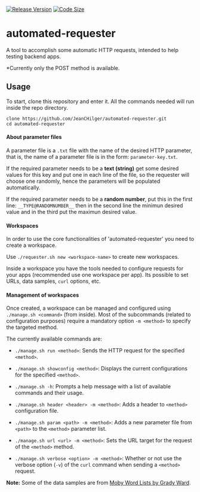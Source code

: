 [![Release Version](https://img.shields.io/github/release/jeanchilger/automated-requester.svg?colorB=%23ba5b3f)](#)
[![Code Size](https://img.shields.io/github/languages/code-size/JeanCHilger/automated-requester.svg?colorB=%2379ab00)](#)

# automated-requester
A tool to accomplish some automatic HTTP requests, intended to help testing backend apps.

\*Currently only the POST method is available.

## Usage
To start, clone this repository and enter it. All the commands needed will run inside the repo directory.
```
clone https://github.com/JeanCHilger/automated-requester.git
cd automated-requester
```

#### About parameter files
A parameter file is a `.txt` file with the name of the desired HTTP parameter, that is, the name of a parameter file is in the form: `parameter-key.txt`. 

If the required parameter needs to be a **text (string)** get some desired values for this key and put one in each line of the file, so the requester will choose one randomly, hence the parameters will be populated automatically.

If the required parameter needs to be a **random number**, put this in the first line: `__TYPE@RANDOMNUMBER__` then in the second line the minimun desired value and in the third put the maximun desired value.

#### Workspaces
In order to use the core functionalities of 'automated-requester' you need to create a workspace.

Use `./requester.sh new <workspace-name>` to create new workspaces.

Inside a workspace you have the tools needed to configure requests for your apps (recommended use one workspace per app). Its possible to set URLs, data samples, `curl` options, etc.

#### Management of workspaces
Once created, a workspace can be managed and configured using `./manage.sh <command>` (from inside). Most of the subcommands (related to configuration purposes) require a mandatory option `-m <method>` to specify the targeted method.

The currently available commands are:

* `./manage.sh run <method>`: Sends the HTTP request for the specified `<method>`.
* `./manage.sh showconfig <method>`: Displays the current configurations for the specified `<method>`.
* `./manage.sh -h`: Prompts a help message with a list of available commands and their usage.

* `./manage.sh header <header> -m <method>`: Adds a header to `<method>` configuration file.
* `./manage.sh param <path> -m <method>`: Adds a new parameter file from `<path>` to the `<method>` parameter list.
* `./manage.sh url <url> -m <method>`: Sets the URL target for the request of the `<method>` method.
* `./manage.sh verbose <option> -m <method>`: Whether or not use the verbose option (`-v`) of the `curl` command when sending a `<method>` request.

**Note:** Some of the data samples are from [Moby Word Lists by Grady Ward](http://www.gutenberg.org/ebooks/3201).
